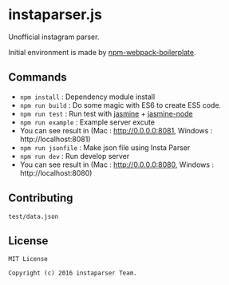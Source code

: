 # instaparser.js
Unofficial instagram parser.

Initial environment is made by [npm-webpack-boilerplate](https://github.com/JeffGuKang/npm-webpack-boilerplate).

## Commands
* `npm install` : Dependency module install
* `npm run build` : Do some magic with ES6 to create ES5 code.
* `npm run test` : Run test with [jasmine](http://jasmine.github.io/2.5/introduction.html) + [jasmine-node](https://github.com/mhevery/jasmine-node)
* `npm run example` : Example server excute
* You can see result in (Mac : http://0.0.0.0:8081, Windows : http://localhost:8081)
* `npm run jsonfile` : Make json file using Insta Parser
* `npm run dev` : Run develop server
 * You can see result in (Mac : http://0.0.0.0:8080, Windows : http://localhost:8080)

## Contributing
`test/data.json`

## License
```
MIT License

Copyright (c) 2016 instaparser Team.
```
